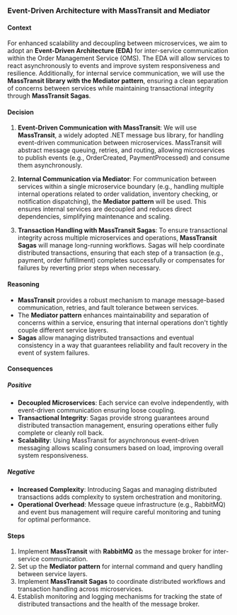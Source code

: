 
### Event-Driven Architecture with MassTransit and Mediator

#### Context
For enhanced scalability and decoupling between microservices, we aim to adopt an **Event-Driven Architecture (EDA)** for inter-service communication within the Order Management Service (OMS). The EDA will allow services to react asynchronously to events and improve system responsiveness and resilience. Additionally, for internal service communication, we will use the **MassTransit library with the Mediator pattern**, ensuring a clean separation of concerns between services while maintaining transactional integrity through **MassTransit Sagas**.

#### Decision

1. **Event-Driven Communication with MassTransit**:
   We will use **MassTransit**, a widely adopted .NET message bus library, for handling event-driven communication between microservices. MassTransit will abstract message queuing, retries, and routing, allowing microservices to publish events (e.g., OrderCreated, PaymentProcessed) and consume them asynchronously.

2. **Internal Communication via Mediator**:
   For communication between services within a single microservice boundary (e.g., handling multiple internal operations related to order validation, inventory checking, or notification dispatching), the **Mediator pattern** will be used. This ensures internal services are decoupled and reduces direct dependencies, simplifying maintenance and scaling.

3. **Transaction Handling with MassTransit Sagas**:
   To ensure transactional integrity across multiple microservices and operations, **MassTransit Sagas** will manage long-running workflows. Sagas will help coordinate distributed transactions, ensuring that each step of a transaction (e.g., payment, order fulfillment) completes successfully or compensates for failures by reverting prior steps when necessary.

#### Reasoning

- **MassTransit** provides a robust mechanism to manage message-based communication, retries, and fault tolerance between services.
- The **Mediator pattern** enhances maintainability and separation of concerns within a service, ensuring that internal operations don't tightly couple different service layers.
- **Sagas** allow managing distributed transactions and eventual consistency in a way that guarantees reliability and fault recovery in the event of system failures.

#### Consequences

##### Positive
- **Decoupled Microservices**: Each service can evolve independently, with event-driven communication ensuring loose coupling.
- **Transactional Integrity**: Sagas provide strong guarantees around distributed transaction management, ensuring operations either fully complete or cleanly roll back.
- **Scalability**: Using MassTransit for asynchronous event-driven messaging allows scaling consumers based on load, improving overall system responsiveness.

##### Negative
- **Increased Complexity**: Introducing Sagas and managing distributed transactions adds complexity to system orchestration and monitoring.
- **Operational Overhead**: Message queue infrastructure (e.g., RabbitMQ) and event bus management will require careful monitoring and tuning for optimal performance.

#### Steps
1. Implement **MassTransit** with **RabbitMQ** as the message broker for inter-service communication.
2. Set up the **Mediator pattern** for internal command and query handling between service layers.
3. Implement **MassTransit Sagas** to coordinate distributed workflows and transaction handling across microservices.
4. Establish monitoring and logging mechanisms for tracking the state of distributed transactions and the health of the message broker.
